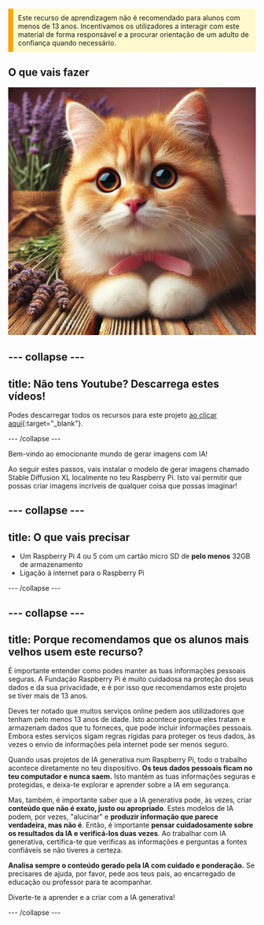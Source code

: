 <p style='border-left: solid; border-width:10px; border-color: #FFA500; background-color: #FFFACD; padding: 10px;'>
Este recurso de aprendizagem não é recomendado para alunos com menos de 13 anos. Incentivamos os utilizadores a interagir com este material de forma responsável e a procurar orientação de um adulto de confiança quando necessário.
</p>

## O que vais fazer

![A imagem mostra um plano próximo de um gatinho fofo laranja e branco com olhos grandes, expressivos e um nariz cor-de-rosa. O gatinho descansa sobre uma superfície de madeira com as patas enfiadas para baixo, usa um laço cor-de-rosa à volta do pescoço. Atrás do gatinho, há ramos de alfazema num pacote rústico e envolvido em serapilheira, adicionando um fundo suave e natural à cena. A iluminação é quente, realça o pelo macio do gatinho e cria uma atmosfera aconchegante e serena.](images/cat.jpg)

## --- collapse ---

## title: Não tens Youtube? Descarrega estes vídeos!

Podes descarregar todos os recursos para este projeto [ao clicar aqui](https://rpf.io/p/pt-PT/ai-images-on-pi-go){:target="_blank"}.

\--- /collapse ---

Bem-vindo ao emocionante mundo de gerar imagens com IA!

Ao seguir estes passos, vais instalar o modelo de gerar imagens chamado Stable Diffusion XL localmente no teu Raspberry Pi. Isto vai permitir que possas criar imagens incríveis de qualquer coisa que possas imaginar!

## --- collapse ---

## title: O que vais precisar

- Um Raspberry Pi 4 ou 5 com um cartão micro SD de **pelo menos** 32GB de armazenamento
- Ligação à internet para o Raspberry Pi

\--- /collapse ---

## --- collapse ---

## title: Porque recomendamos que os alunos mais velhos usem este recurso?

É importante entender como podes manter as tuas informações pessoais seguras. A Fundação Raspberry Pi é muito cuidadosa na proteção dos seus dados e da sua privacidade, e é por isso que recomendamos este projeto se tiver mais de 13 anos.

Deves ter notado que muitos serviços online pedem aos utilizadores que tenham pelo menos 13 anos de idade. Isto acontece porque eles tratam e armazenam dados que tu forneces, que pode incluir informações pessoais. Embora estes serviços sigam regras rígidas para proteger os teus dados, às vezes o envio de informações pela internet pode ser menos seguro.

Quando usas projetos de IA generativa num Raspberry Pi, todo o trabalho acontece diretamente no teu dispositivo. **Os teus dados pessoais ficam no teu computador e nunca saem.** Isto mantém as tuas informações seguras e protegidas, e deixa-te explorar e aprender sobre a IA em segurança.

Mas, também, é importante saber que a IA generativa pode, às vezes, criar **conteúdo que não é exato, justo ou apropriado**. Estes modelos de IA podem, por vezes, "alucinar" e **produzir informação que parece verdadeira, mas não é**. Então, é importante **pensar cuidadosamente sobre os resultados da IA e verificá-los duas vezes**. Ao trabalhar com IA generativa, certifica-te que verificas as informações e perguntas a fontes confiáveis se não tiveres a certeza.

**Analisa sempre o conteúdo gerado pela IA com cuidado e ponderação.** Se precisares de ajuda, por favor, pede aos teus pais, ao encarregado de educação ou professor para te acompanhar.

Diverte-te a aprender e a criar com a IA generativa!

\--- /collapse ---
